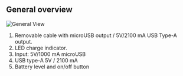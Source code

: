 ## General overview

![General View](http://static.energysistem.com/images/manuals/42253/55fa871d4beac.jpg)

1.	Removable cable with microUSB output / 5V/2100 mA USB Type-A output.
2.	LED charge indicator.
3.	Input: 5V/1000 mA microUSB
4.	USB type-A 5V / 2100 mA
5.	Battery level and on/off button 





